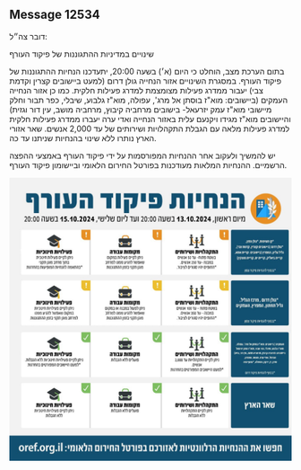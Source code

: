 ## Message 12534

דובר צה״ל:

שינויים במדיניות ההתגוננות של פיקוד העורף

בתום הערכת מצב, הוחלט כי היום (א׳) בשעה 20:00, יתעדכנו הנחיות ההתגוננות של פיקוד העורף. במסגרת השינויים אזור הנחייה גולן דרום (למעט ביישובים קצרין וקדמת צבי) יעבור ממדרג פעילות מצומצמת למדרג פעילות חלקית. כמו כן אזור הנחייה העמקים (ביישובים: מוא"ז בוסתן אל מרג', עפולה, מוא"ז גלבוע, שיבלי, כפר תבור וחלק מיישובי מוא"ז עמק יזרעאל- בישובים מרחביה קיבוץ, מרחביה מושב, עין דור וגזית) והיישובים מוא"ז מגידו ויקנעם עלית באזור הנחייה ואדי ערה יעברו ממדרג פעילות חלקית למדרג פעילות מלאה עם הגבלת התקהלויות ושירותים של עד 2,000 אנשים. 
שאר אזורי הארץ נותרו ללא שינוי בהנחיות שניתנו עד כה.

יש להמשיך ולעקוב אחר ההנחיות המפורסמות על ידי פיקוד העורף באמצעי ההפצה הרשמיים.
ההנחיות המלאות מעודכנות בפורטל החירום הלאומי וביישומון פיקוד העורף.

![Photo](12534/12534_photo.jpg)
